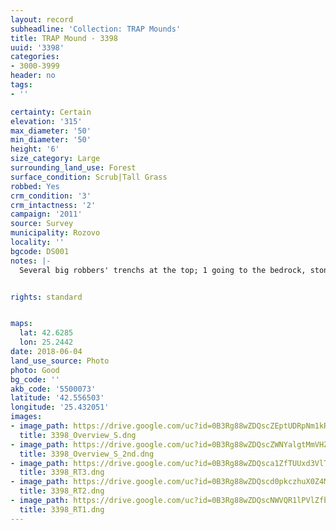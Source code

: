 ```yaml
---
layout: record
subheadline: 'Collection: TRAP Mounds'
title: TRAP Mound - 3398
uuid: '3398'
categories:
- 3000-3999
header: no
tags:
- ''

certainty: Certain
elevation: '315'
max_diameter: '50'
min_diameter: '50'
height: '6'
size_category: Large
surrounding_land_use: Forest
surface_condition: Scrub|Tall Grass
robbed: Yes
crm_condition: '3'
crm_intactness: '2'
campaign: '2011'
source: Survey
municipality: Rozovo
locality: ''
bgcode: DS001
notes: |-
  Several big robbers' trenchs at the top; 1 going to the bedrock, stones from the chamber are visible on the surface; According to the land owner a copper axe has been found approx. 10 years ago. In the nearby rose fields ceramic shreds have been found (uknown period); nothing visible on the surface at the moment;.


rights: standard


maps:
  lat: 42.6285
  lon: 25.2442
date: 2018-06-04
land_use_source: Photo
photo: Good
bg_code: ''
akb_code: '5500073'
latitude: '42.556503'
longitude: '25.432051'
images:
- image_path: https://drive.google.com/uc?id=0B3Rg88wZDQscZEptUDRpNm1kRWM
  title: 3398_Overview_S.dng
- image_path: https://drive.google.com/uc?id=0B3Rg88wZDQscZWNYalgtMmVHZm8
  title: 3398_Overview_S_2nd.dng
- image_path: https://drive.google.com/uc?id=0B3Rg88wZDQsca1ZfTUUxd3VlTUk
  title: 3398_RT3.dng
- image_path: https://drive.google.com/uc?id=0B3Rg88wZDQscd0pkczhuX0Z4MzA
  title: 3398_RT2.dng
- image_path: https://drive.google.com/uc?id=0B3Rg88wZDQscNWVQR1lPVlZfbms
  title: 3398_RT1.dng
---
```


